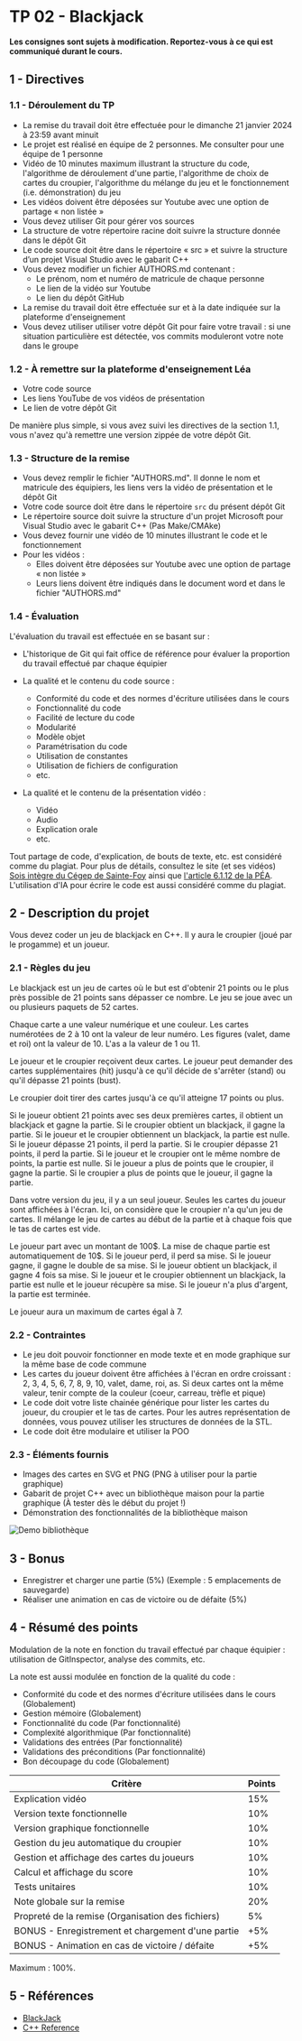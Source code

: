 # TP 02 - Blackjack

**Les consignes sont sujets à modification. Reportez-vous à ce qui est communiqué durant le cours.**

## 1 - Directives

### 1.1 - Déroulement du TP

- La remise du travail doit être effectuée pour le dimanche 21 janvier 2024 à 23:59 avant minuit
- Le projet est réalisé en équipe de 2 personnes. Me consulter pour une équipe de 1 personne
- Vidéo de 10 minutes maximum illustrant la structure du code, l'algorithme de déroulement d'une partie, l'algorithme de choix de cartes du croupier, l'algorithme du mélange du jeu et le fonctionnement (i.e. démonstration) du jeu
- Les vidéos doivent être déposées sur Youtube avec une option de partage « non listée »
- Vous devez utiliser Git pour gérer vos sources
- La structure de votre répertoire racine doit suivre la structure donnée dans le dépôt Git
- Le code source doit être dans le répertoire « src » et suivre la structure d’un projet Visual Studio avec le gabarit C++
- Vous devez modifier un fichier AUTHORS.md contenant :
  - Le prénom, nom et numéro de matricule de chaque personne
  - Le lien de la vidéo sur Youtube
  - Le lien du dépôt GitHub
- La remise du travail doit être effectuée sur et à la date indiquée sur la plateforme d'enseignement
- Vous devez utiliser utiliser votre dépôt Git pour faire votre travail : si une situation particulière est détectée, vos commits moduleront votre note dans le groupe

### 1.2 - À remettre sur la plateforme d'enseignement Léa

- Votre code source
- Les liens YouTube de vos vidéos de présentation
- Le lien de votre dépôt Git

De manière plus simple, si vous avez suivi les directives de la section 1.1, vous n'avez qu'à remettre une version zippée de votre dépôt Git.

### 1.3 - Structure de la remise

- Vous devez remplir le fichier "AUTHORS.md". Il donne le nom et matricule des équipiers, les liens vers la vidéo de présentation et le dépôt Git
- Votre code source doit être dans le répertoire  ```src``` du présent dépôt Git
- Le répertoire source doit suivre la structure d'un projet Microsoft pour Visual Studio avec le gabarit C++ (Pas Make/CMAke)
- Vous devez fournir une vidéo de 10 minutes illustrant le code et le fonctionnement
- Pour les vidéos :
  - Elles doivent être déposées sur Youtube avec une option de partage « non listée »
  - Leurs liens doivent être indiqués dans le document word et dans le fichier "AUTHORS.md"

### 1.4 - Évaluation

L'évaluation du travail est effectuée en se basant sur :

- L'historique de Git qui fait office de référence pour évaluer la proportion du travail effectué par chaque équipier

- La qualité et le contenu du code source :

  - Conformité du code et des normes d'écriture utilisées dans le cours
  - Fonctionnalité du code
  - Facilité de lecture du code
  - Modularité
  - Modèle objet
  - Paramétrisation du code
  - Utilisation de constantes
  - Utilisation de fichiers de configuration
  - etc.

- La qualité et le contenu de la présentation vidéo :

  - Vidéo
  - Audio
  - Explication orale
  - etc.

Tout partage de code, d'explication, de bouts de texte, etc. est considéré comme du plagiat. Pour plus de détails, consultez le site (et ses vidéos) [Sois intègre du Cégep de Sainte-Foy](http://csfoy.ca/soisintegre) ainsi que [l'article 6.1.12 de la PÉA](https://www.csfoy.ca/fileadmin/documents/notre_cegep/politiques_et_reglements/5.9_PolitiqueEvaluationApprentissages_2019.pdf). L'utilisation d'IA pour écrire le code est aussi considéré comme du plagiat.

## 2 - Description du projet

Vous devez coder un jeu de blackjack en C++. Il y aura le croupier (joué par le progamme) et un joueur.

### 2.1 - Règles du jeu

Le blackjack est un jeu de cartes où le but est d'obtenir 21 points ou le plus près possible de 21 points sans dépasser ce nombre. Le jeu se joue avec un ou plusieurs paquets de 52 cartes.

Chaque carte a une valeur numérique et une couleur. Les cartes numérotées de 2 à 10 ont la valeur de leur numéro. Les figures (valet, dame et roi) ont la valeur de 10. L'as a la valeur de 1 ou 11.

Le joueur et le croupier reçoivent deux cartes. Le joueur peut demander des cartes supplémentaires (hit) jusqu'à ce qu'il décide de s'arrêter (stand) ou qu'il dépasse 21 points (bust).

Le croupier doit tirer des cartes jusqu'à ce qu'il atteigne 17 points ou plus.

Si le joueur obtient 21 points avec ses deux premières cartes, il obtient un blackjack et gagne la partie. Si le croupier obtient un blackjack, il gagne la partie. Si le joueur et le croupier obtiennent un blackjack, la partie est nulle. Si le joueur dépasse 21 points, il perd la partie. Si le croupier dépasse 21 points, il perd la partie. Si le joueur et le croupier ont le même nombre de points, la partie est nulle. Si le joueur a plus de points que le croupier, il gagne la partie. Si le croupier a plus de points que le joueur, il gagne la partie.

Dans votre version du jeu, il y a un seul joueur. Seules les cartes du joueur sont affichées à l'écran. Ici, on considère que le croupier n'a qu'un jeu de cartes. Il mélange le jeu de cartes au début de la partie et à chaque fois que le tas de cartes est vide.

Le joueur part avec un montant de 100\$. La mise de chaque partie est automatiquement de 10\$. Si le joueur perd, il perd sa mise. Si le joueur gagne, il gagne le double de sa mise. Si le joueur obtient un blackjack, il gagne 4 fois sa mise. Si le joueur et le croupier obtiennent un blackjack, la partie est nulle et le joueur récupère sa mise. Si le joueur n'a plus d'argent, la partie est terminée.

Le joueur aura un maximum de cartes égal à 7.

### 2.2 - Contraintes

- Le jeu doit pouvoir fonctionner en mode texte et en mode graphique sur la même base de code commune
- Les cartes du joueur doivent être affichées à l'écran en ordre croissant : 2, 3, 4, 5, 6, 7, 8, 9, 10, valet, dame, roi, as. Si deux cartes ont la même valeur, tenir compte de la couleur (coeur, carreau, trèfle et pique)
- Le code doit votre liste chainée générique pour lister les cartes du joueur, du croupier et le tas de cartes. Pour les autres représentation de données, vous pouvez utiliser les structures de données de la STL.
- Le code doit être modulaire et utiliser la POO

### 2.3 - Éléments fournis

- Images des cartes en SVG et PNG (PNG à utiliser pour la partie graphique)
- Gabarit de projet C++ avec un bibliothèque maison pour la partie graphique (À tester dès le début du projet !)
- Démonstration des fonctionnalités de la bibliothèque maison

![Demo bibliothèque](img/demo_lib_graphique.png)

## 3 - Bonus

- Enregistrer et charger une partie (5%) (Exemple : 5 emplacements de sauvegarde)
- Réaliser une animation en cas de victoire ou de défaite (5%)

## 4 - Résumé des points

Modulation de la note en fonction du travail effectué par chaque équipier : utilisation de GitInspector, analyse des commits, etc.

La note est aussi modulée en fonction de la qualité du code :

- Conformité du code et des normes d'écriture utilisées dans le cours (Globalement)
- Gestion mémoire (Globalement)
- Fonctionnalité du code (Par fonctionnalité)
- Complexité algorithmique (Par fonctionnalité)
- Validations des entrées (Par fonctionnalité)
- Validations des préconditions (Par fonctionnalité)
- Bon découpage du code (Globalement)

| Critère | Points |
| --- | --- |
| Explication vidéo | 15% |
| Version texte fonctionnelle | 10% |
| Version graphique fonctionnelle | 10% |
| Gestion du jeu automatique du croupier | 10% |
| Gestion et affichage des cartes du joueurs | 10% |
| Calcul et affichage du score | 10% |
| Tests unitaires | 10% |
| Note globale sur la remise | 20% |
| Propreté de la remise (Organisation des fichiers) | 5% |
| BONUS - Enregistrement et chargement d'une partie | +5% |
| BONUS - Animation en cas de victoire / défaite | +5% |

Maximum : 100%.

## 5 - Références

- [BlackJack](https://fr.wikipedia.org/wiki/Blackjack_(jeu))
- [C++ Reference](https://en.cppreference.com/w/)
